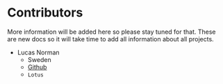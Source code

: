 # Contributors

More information will be added here so please stay tuned for that. These are new docs so it will take time to add all information about all projects.

- Lucas Norman
  - Sweden
  - [Github](https://github.com/lucasnorman07)
  - `Lotus`
